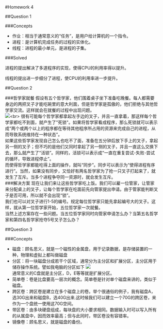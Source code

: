 #Homework 4

##Question 1

###Concepts
- 作业：相当于通常意义的“任务”，是用户给计算机的一个指令。
- 进程：是计算机完成任务的过程的实体化。
- 线程：进程的最小单元，是进程的子集。

###Solved

进程的提出解决了多道程序的实现，使得CPU的利用率得以提升。

线程的提出进一步细分了进程，使CPU的利用率进一步提升。

##Question 2

###哲学家就餐
假设有五个哲学家，他们围着桌子坐下准备吃晚餐。每人都需要身边的两把叉子才能吃碗里的意大利面，但是哲学家是孤傲的，他们拒绝与其他哲学家交流。这样就会在就餐的过程中出现问题。<br>
![](https://encrypted-tbn0.gstatic.com/images?q=tbn:ANd9GcTb_T9hXb3Q731DKkxXzEOeXdM8l42aFspm2uPUHYL29mIeNi2_)<br>
很有可能每个哲学家都拿起左手边的叉子，并且一直拿着，那这样每个哲学家都吃不到面，就产生了"死锁"。如果将哲学家看成程序，那么死锁就可以表示成“两个或两个以上的程序都在等待其他程序所占用的资源来完成自己的进程，从而导致系统维持在一种状态”。<br>
如果这些哲学家发现自己怎么也吃不了面，准备在五分钟后放下手上的叉子，拿起另一侧的叉子；但不巧的是他们又同时拿起了另一侧的叉子，并且一直这么交换下去，那么就产生了“活锁”。同样的，活锁可以表示成“一直在重复尝试-失败-尝试的循环，导致进程停止”。<br>
而使得哲学家都能吃得上面的操作，就叫“同步”。同步可以表示为“使得进程有序进行”。当然，如果没有同步，又恰好有两名哲学家为了抢一只叉子打起来了，就发生了互斥。当多个进程争夺同一资源时，就会发生互斥。<br>
###解决方案
现在让我们来让这些哲学家吃上饭。我们可以雇一位管家，让管家来分配桌上的叉子，让每个哲学家在吃面前先向管家提出申请。由于管家能判断叉子是否可用，所以就不会出现“锁”。<br>
我们也可以对叉子进行1-5的编号。规定每位哲学家只能先拿起编号大的叉子。这样，就从第一位哲学家开始，五位哲学家一次就餐。<br>
当然上述方案存在一些问题。当五位哲学家同时向管家申请怎么办？当第五名哲学家和第四名哲学家抢夺5号叉子怎么办？

##Question 3

###Concepts
- 磁盘：顾名思义，就是一个磁性的金属盘，用于记录数据，是存储装置的一种，物理和虚拟上都叫做磁盘
- 分区：将一块磁盘分成若干个区域，通常分为主分区和扩展分区，主分区用于储存操作系统。譬如我电脑的分区如下
![](http://a2.qpic.cn/psb?/V125iNqb09Hm3P/WiSsnLI5ZerhK6oE0ezdtb3GGq3Gph7DaLkGbSmPR6g!/b/dE0AAAAAAAAA&ek=1&kp=1&pt=0&bo=8gIGAfICBgEDACU!&vuin=569658450&tm=1507737600&sce=60-1-1&rf=viewer_311)<br>
通常意义的C盘就是主分区，D，E等等就是扩展分区。
- 简单卷：卷是比盘要高一层次的概念。简单卷是针对单个磁盘来讲的，类似于磁盘。
- 跨区卷：跨区卷是建立在多个磁盘上的卷。举个很通俗的例子，我有磁盘A，选30G出来和磁盘B，选40G出来.这时候我们可以建立一个70G的跨区卷，来作为一个盘统一使用这70G空间。
- 带区卷：由多块硬盘组成，每块盘的大小要求相同。数据输入时可以写入所有的从属盘中，因而效率最高；但与此同时，带区卷没有容错率。
- 镜像卷：顾名思义，就是磁盘的备份。



